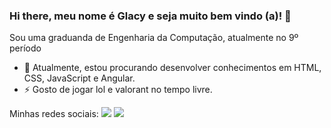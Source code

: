 ### Hi there, meu nome é Glacy e seja muito bem vindo (a)! 👋

Sou uma graduanda de Engenharia da Computação, atualmente no 9º período

- 🔭 Atualmente, estou procurando desenvolver conhecimentos em HTML, CSS, JavaScript e Angular.
- ⚡ Gosto de jogar lol e valorant no tempo livre.

Minhas redes sociais:
 [<img src="https://img.shields.io/badge/linkedin-%230077B5.svg?&style=for-the-badge&logo=linkedin&logoColor=white" />](https://www.linkedin.com/in/glacygomes/) [<img src = "https://img.shields.io/badge/instagram-%23E4405F.svg?&style=for-the-badge&logo=instagram&logoColor=white">](https://www.instagram.com/glacygomes/)
